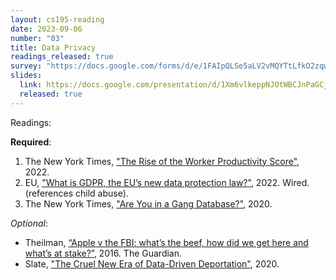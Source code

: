 ```yaml
---
layout: cs195-reading
date: 2023-09-06
number: "03"
title: Data Privacy
readings_released: true
survey: "https://docs.google.com/forms/d/e/1FAIpQLSe5aLV2vMQYTtLfkO2zqwFq7bqyehcjYXZf_moWoyLuIvhsaQ/viewform?usp=sf_link"
slides:
  link: https://docs.google.com/presentation/d/1Xm6vlkeppNJOtWBCJnPaGCjJ5iAIeAdsVVIiLAhh4LE/edit?usp=sharing
  released: true
---
```


Readings:

**Required**:
1. The New York Times, ["The Rise of the Worker Productivity Score"](https://www.nytimes.com/interactive/2022/08/14/business/worker-productivity-tracking.html), 2022.
2. EU, ["What is GDPR, the EU’s new data protection law?"](https://gdpr.eu/what-is-gdpr/), 2022. Wired. (references child abuse).
3. The New York Times, ["Are You in a Gang Database?"](https://www.nytimes.com/2020/02/03/opinion/los-angeles-gang-database.html), 2020.

_Optional_:
* Theilman, [“Apple v the FBI: what’s the beef, how did we get here and what’s at stake?”](https://www.theguardian.com/technology/2016/feb/20/apple-fbi-iphone-explainer-san-bernardino), 2016. The Guardian.
* Slate, ["The Cruel New Era of Data-Driven Deportation"](https://slate.com/technology/2020/09/palantir-ice-deportation-immigrant-surveillance-big-data.html), 2020.
